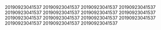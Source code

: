 20190923041537
20190923041537
20190923041537
20190923041537
20190923041537
20190923041537
20190923041537
20190923041537
20190923041537
20190923041537
20190923041537
20190923041537
20190923041537
20190923041537
20190923041537

